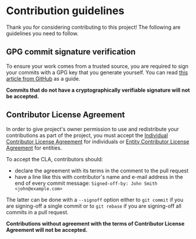 # Contribution guidelines
Thank you for considering contributing to this project! The following are 
guidelines you need to follow.

## GPG commit signature verification
To ensure your work comes from a trusted source, you are required to sign your 
commits with a GPG key that you generate yourself. You can read
[this article from GitHub] as a guide.

**Commits that do not have a cryptographically verifiable signature will not be 
accepted.**

## Contributor License Agreement
In order to give project's owner permission to use and redistribute your 
contributions as part of the project, you must accept the
[Individual  Contributor License Agreement] for individuals or
[Entity Contributor License Agreement] for entities.

To accept the CLA, contributors should:
  - declare the agreement with its terms in the comment to the pull request
  - have a line like this with contributor's name and e-mail address in the end
    of every commit message:
    ```Signed-off-by: John Smith <john@example.com>```

The latter can be done with a ```--signoff``` option either to ```git commit``` 
if you are signing-off a single commit or to ```git rebase``` if you are 
signing-off all commits in a pull request.

**Contributions without agreement with the terms of Contributor License 
Agreement will not be accepted.**

[this article from GitHub]: https://help.github.com/articles/signing-commits
[Individual Contributor License Agreement]: CLA-Individual.md
[Entity Contributor License Agreement]: CLA-Entity.md
